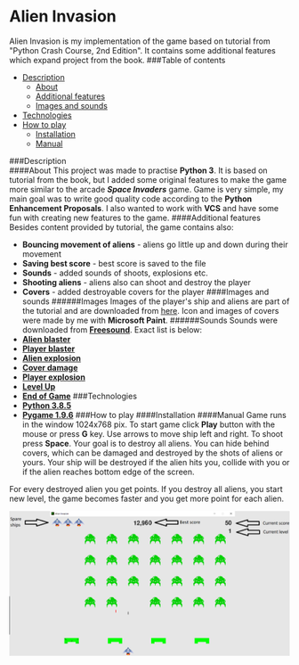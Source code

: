 # Alien Invasion
Alien Invasion is my implementation of the game based on tutorial from "Python Crash Course, 2nd Edition". It contains some additional features which expand project from the book.
###Table of contents
* [Description](#description)
    * [About](#about)
    * [Additional features](#additional-features)
    * [Images and sounds](#images-and-sounds)
* [Technologies](#technologies)
* [How to play](#how-to-play)
    * [Installation](#installation)
    * [Manual](#manual)
    
    
###Description  
####About
This project was made to practise **Python 3**. It is based on tutorial from the book, but I added some original features to make the game more similar to the arcade ***Space Invaders*** game. Game is very simple, my main goal was to write good quality code according to the **Python Enhancement Proposals**. I also wanted to work with **VCS** and have some fun with creating new features to the game.
####Additional features
Besides content provided by tutorial, the game contains also:
* **Bouncing movement of aliens** - aliens go little up and down during their movement
* **Saving best score** - best score is saved to the file
* **Sounds** - added sounds of shoots, explosions etc.
* **Shooting aliens** - aliens also can shoot and destroy the player
* **Covers** - added destroyable covers for the player
####Images and sounds
######Images
Images of the player's ship and aliens are part of the tutorial and are downloaded from [here](https://ehmatthes.github.io/pcc_2e/).
Icon and images of covers were made by me with **Microsoft Paint**.
######Sounds
Sounds were downloaded from [**Freesound**](https://freesound.org/). Exact list is below:
* [**Alien blaster**](https://freesound.org/people/astrand/sounds/328011/)
* [**Player blaster**](https://freesound.org/people/SeanSecret/sounds/440667/)
* [**Alien explosion**](https://freesound.org/people/Cyberios/sounds/145788/)
* [**Cover damage**](https://freesound.org/people/BranRainey/sounds/108737/)
* [**Player explosion**](https://freesound.org/people/V-ktor/sounds/435414/)
* [**Level Up**](https://freesound.org/people/Beetlemuse/sounds/528958/)
* [**End of Game**](https://freesound.org/people/dmjames/sounds/140095/)
###Technologies
* [**Python 3.8.5**](https://www.python.org/)
* [**Pygame 1.9.6**](https://www.pygame.org/)
###How to play
####Installation
####Manual
Game runs in the window 1024x768 pix. To start game click **Play** button with the mouse or press **G** key.
Use arrows to move ship left and right. To shoot press **Space**. Your goal is to destroy all aliens. You can hide 
behind covers, which can be damaged and destroyed by the shots of aliens or yours. Your ship will be destroyed if 
the alien hits you, collide with you or if the alien reaches bottom edge of the screen.

For every destroyed alien you get points. If you destroy all aliens, you start new level, the game becomes faster and you get more point for each alien.

![Interface](/readme_images/interface.png)